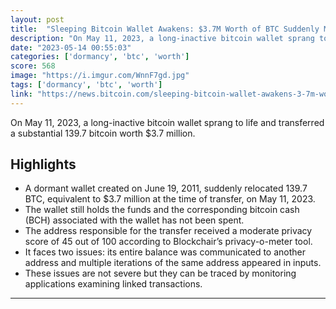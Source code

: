 ```yaml
---
layout: post
title:  "Sleeping Bitcoin Wallet Awakens: $3.7M Worth of BTC Suddenly Moves After Close to 12 Years of Dormancy"
description: "On May 11, 2023, a long-inactive bitcoin wallet sprang to life and transferred a substantial 139.7 bitcoin worth $3.7 million."
date: "2023-05-14 00:55:03"
categories: ['dormancy', 'btc', 'worth']
score: 568
image: "https://i.imgur.com/WnnF7gd.jpg"
tags: ['dormancy', 'btc', 'worth']
link: "https://news.bitcoin.com/sleeping-bitcoin-wallet-awakens-3-7m-worth-of-btc-suddenly-moves-after-close-to-12-years-of-dormancy/"
---
```


On May 11, 2023, a long-inactive bitcoin wallet sprang to life and transferred a substantial 139.7 bitcoin worth $3.7 million.

## Highlights

- A dormant wallet created on June 19, 2011, suddenly relocated 139.7 BTC, equivalent to $3.7 million at the time of transfer, on May 11, 2023.
- The wallet still holds the funds and the corresponding bitcoin cash (BCH) associated with the wallet has not been spent.
- The address responsible for the transfer received a moderate privacy score of 45 out of 100 according to Blockchair’s privacy-o-meter tool.
- It faces two issues: its entire balance was communicated to another address and multiple iterations of the same address appeared in inputs.
- These issues are not severe but they can be traced by monitoring applications examining linked transactions.

---
